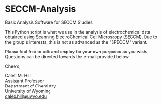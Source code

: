 # SECCM-Analysis
Basic Analysis Software for SECCM Studies

This Python script is what we use in the analysis of electrochemical data obtained using Scanning ElectroChemical Cell Microscopy (SECCM). Due to the group's interests, this is not as advanced as the "SPECCM" variant. 

Please feel free to edit and employ for your own purposes as you wish. Questions can be directed towards the e-mail provided below.

Cheers,

Caleb M. Hill\
Assistant Professor\
Department of Chemistry\
University of Wyoming\
caleb.hill@uwyo.edu

